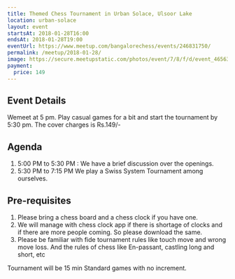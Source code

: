 ```yaml
---
title: Themed Chess Tournament in Urban Solace, Ulsoor Lake
location: urban-solace
layout: event
startsAt: 2018-01-28T16:00
endsAt: 2018-01-28T19:00
eventUrl: https://www.meetup.com/bangalorechess/events/246831750/
permalink: /meetup/2018-01-28/
image: https://secure.meetupstatic.com/photos/event/7/8/f/d/event_465630973.jpeg
payment:
  price: 149
---
```

## Event Details
Wemeet at 5 pm. Play casual games for a bit and start the tournament by 5:30 pm. The cover charges is Rs.149/-

## Agenda
1. 5:00 PM to 5:30 PM : We have a brief discussion over the openings.
1. 5:30 PM to 7:15 PM We play a Swiss System Tournament among ourselves.

## Pre-requisites
1. Please bring a chess board and a chess clock if you have one.
1. We will manage with chess clock app if there is shortage of clocks and if there are more people coming. So please download the same.
1. Please be familiar with fide tournament rules like touch move and wrong move loss. And the rules of chess like En-passant, castling long and short, etc

Tournament will be 15 min Standard games with no increment.
